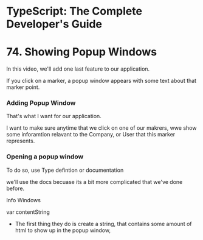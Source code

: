 # TypeScript: The Complete Developer's Guide
# 74. Showing Popup Windows


In this video, we'll add one last feature to our application.

If you click on a marker, a popup window appears with some text about that marker point.


### Adding Popup Window

That's what I want for our application.

I want to make sure anytime that we click on one of our makrers, wwe show some inforamtion relavant to the Company, or User that this marker represents.



### Opening a popup window 

To do so, use Type defintion or documentation

we'll use the docs becuase its a bit more complicated that we've done before.

Info Windows

var contentString
- The first thing they do is create a string, that contains some amount of html to show up in the popup window,


